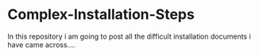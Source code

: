 # Complex-Installation-Steps
In this repository i am going to post all the difficult installation documents i have came across....
